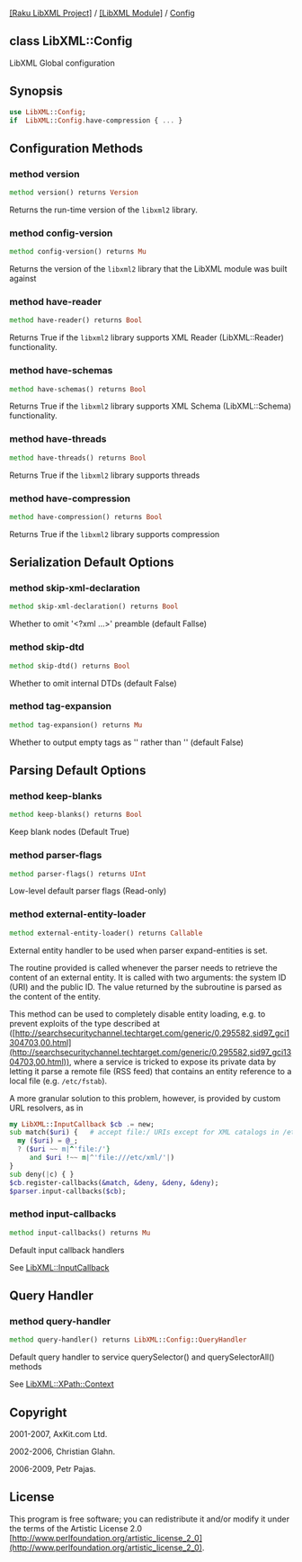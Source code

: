 [[Raku LibXML Project]](https://libxml-raku.github.io)
 / [[LibXML Module]](https://libxml-raku.github.io/LibXML-raku)
 / [Config](https://libxml-raku.github.io/LibXML-raku/Config)

class LibXML::Config
--------------------

LibXML Global configuration

Synopsis
--------

```raku
use LibXML::Config;
if  LibXML::Config.have-compression { ... }
```

Configuration Methods
---------------------

### method version

```raku
method version() returns Version
```

Returns the run-time version of the `libxml2` library.

### method config-version

```raku
method config-version() returns Mu
```

Returns the version of the `libxml2` library that the LibXML module was built against

### method have-reader

```raku
method have-reader() returns Bool
```

Returns True if the `libxml2` library supports XML Reader (LibXML::Reader) functionality.

### method have-schemas

```raku
method have-schemas() returns Bool
```

Returns True if the `libxml2` library supports XML Schema (LibXML::Schema) functionality.

### method have-threads

```raku
method have-threads() returns Bool
```

Returns True if the `libxml2` library supports threads

### method have-compression

```raku
method have-compression() returns Bool
```

Returns True if the `libxml2` library supports compression

Serialization Default Options
-----------------------------

### method skip-xml-declaration

```raku
method skip-xml-declaration() returns Bool
```

Whether to omit '<?xml ...>' preamble (default Fallse)

### method skip-dtd

```raku
method skip-dtd() returns Bool
```

Whether to omit internal DTDs (default False)

### method tag-expansion

```raku
method tag-expansion() returns Mu
```

Whether to output empty tags as '<a></a>' rather than '<a/>' (default False)

Parsing Default Options
-----------------------

### method keep-blanks

```raku
method keep-blanks() returns Bool
```

Keep blank nodes (Default True)

### method parser-flags

```raku
method parser-flags() returns UInt
```

Low-level default parser flags (Read-only)

### method external-entity-loader

```raku
method external-entity-loader() returns Callable
```

External entity handler to be used when parser expand-entities is set.

The routine provided is called whenever the parser needs to retrieve the content of an external entity. It is called with two arguments: the system ID (URI) and the public ID. The value returned by the subroutine is parsed as the content of the entity. 

This method can be used to completely disable entity loading, e.g. to prevent exploits of the type described at ([http://searchsecuritychannel.techtarget.com/generic/0,295582,sid97_gci1304703,00.html](http://searchsecuritychannel.techtarget.com/generic/0,295582,sid97_gci1304703,00.html)), where a service is tricked to expose its private data by letting it parse a remote file (RSS feed) that contains an entity reference to a local file (e.g. `/etc/fstab`). 

A more granular solution to this problem, however, is provided by custom URL resolvers, as in 

```raku
my LibXML::InputCallback $cb .= new;
sub match($uri) {   # accept file:/ URIs except for XML catalogs in /etc/xml/
  my ($uri) = @_;
  ? ($uri ~~ m|^'file:/'}
     and $uri !~~ m|^'file:///etc/xml/'|)
}
sub deny(|c) { }
$cb.register-callbacks(&match, &deny, &deny, &deny);
$parser.input-callbacks($cb);
```

### method input-callbacks

```raku
method input-callbacks() returns Mu
```

Default input callback handlers

See [LibXML::InputCallback](https://libxml-raku.github.io/LibXML-raku/InputCallback)

Query Handler
-------------

### method query-handler

```raku
method query-handler() returns LibXML::Config::QueryHandler
```

Default query handler to service querySelector() and querySelectorAll() methods

See [LibXML::XPath::Context](https://libxml-raku.github.io/LibXML-raku/XPath/Context)

Copyright
---------

2001-2007, AxKit.com Ltd.

2002-2006, Christian Glahn.

2006-2009, Petr Pajas.

License
-------

This program is free software; you can redistribute it and/or modify it under the terms of the Artistic License 2.0 [http://www.perlfoundation.org/artistic_license_2_0](http://www.perlfoundation.org/artistic_license_2_0).


